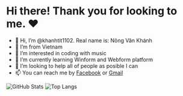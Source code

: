 # Hi there! Thank you for looking to me. ♥

- 👋 Hi, I’m @khanhtit1102. Real name is: Nông Văn Khánh
- 🌱 I’m from Vietnam
- 👀 I’m interested in coding with music
- 🌱 I’m currently learning Winform and Webform platform
- 💞️ I’m looking to help all of people as posible I can
- 📫 You can reach me by [Facebook](https://www.facebook.com/FindOut.K.T) or [Gmail](mailto:khanhtitictu@gmail.com)

![GitHub Stats](https://github-readme-stats.vercel.app/api?username=khanhtit1102&show_icons=true&theme=dracula&hide_border=true&rank_icon=github)
![Top Langs](https://github-readme-stats.vercel.app/api/top-langs/?username=khanhtit1102&layout=compact&langs_count=20&theme=dracula&hide_border=true&hide=just,dockerfile,cmake,vim%20script,cmake,html,css,scss,nix)
<!---
khanhtit1102/khanhtit1102 is a ✨ special ✨ repository because its `README.md` (this file) appears on your GitHub profile.
You can click the Preview link to take a look at your changes.
--->
